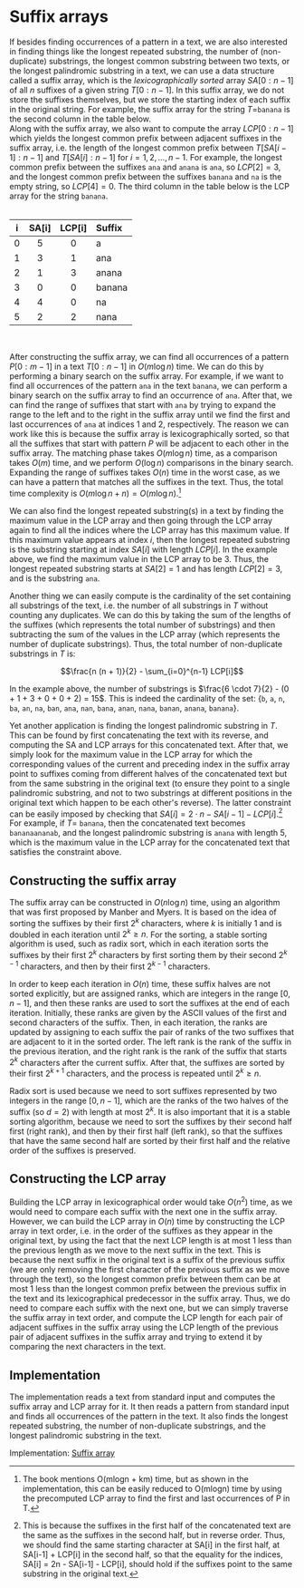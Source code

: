 # Suffix arrays

If besides finding occurrences of a pattern in a text, we are also interested in finding things like the longest repeated substring, the number of (non-duplicate) substrings, the longest common substring between two texts, or the longest palindromic substring in a text, we can use a data structure called a suffix array, which is the *lexicographically sorted* array $SA[0:n-1]$ of all $n$ suffixes of a given string $T[0:n-1]$. In this suffix array, we do not store the suffixes themselves, but we store the starting index of each suffix in the original string. For example, the suffix array for the string $T=$`banana` is the second column in the table below.  
Along with the suffix array, we also want to compute the array $LCP[0:n-1]$ which yields the longest common prefix between adjacent suffixes in the suffix array, i.e. the length of the longest common prefix between $T[SA[i-1]:n-1]$ and $T[SA[i]:n-1]$ for $i=1,2,\ldots,n-1$. For example, the longest common prefix between the suffixes `ana` and `anana` is `ana`, so $LCP[2]=3$, and the longest common prefix between the suffixes `banana` and `na` is the empty string, so $LCP[4]=0$. The third column in the table below is the LCP array for the string `banana`.  
&nbsp;
<div align="center">

i      | SA[i] | LCP[i] | Suffix |
-------|:-----:|:------:|:-------|
0      | 5     | 0      | a      |
1      | 3     | 1      | ana    |
2      | 1     | 3      | anana  |
3      | 0     | 0      | banana |
4      | 4     | 0      | na     |
5      | 2     | 2      | nana   |

</div>
&nbsp;

After constructing the suffix array, we can find all occurrences of a pattern $P[0:m-1]$ in a text $T[0:n-1]$ in $O(m \log n)$ time. We can do this by performing a binary search on the suffix array. For example, if we want to find all occurrences of the pattern `ana` in the text `banana`, we can perform a binary search on the suffix array to find an occurrence of `ana`. After that, we can find the range of suffixes that start with `ana` by trying to expand the range to the left and to the right in the suffix array until we find the first and last occurrences of `ana` at indices 1 and 2, respectively. The reason we can work like this is because the suffix array is lexicographically sorted, so that all the suffixes that start with  pattern $P$ will be adjacent to each other in the suffix array. The matching phase takes $O(m\log n)$ time, as a comparison takes $O(m)$ time, and we perform $O(\log n)$ comparisons in the binary search. Expanding the range of suffixes takes $O(n)$ time in the worst case, as we can have a pattern that matches all the suffixes in the text. Thus, the total time complexity is $O(m\log n + n) = O(m\log n)$.[^1]

[^1]: The book mentions O(mlogn + km) time, but as shown in the implementation, this can be easily reduced to O(mlogn) time by using the precomputed LCP array to find the first and last occurrences of P in T.

We can also find the longest repeated substring(s) in a text by finding the maximum value in the LCP array and then going through the LCP array again to find all the indices where the LCP array has this maximum value. If this maximum value appears at index $i$, then the longest repeated substring is the substring starting at index $SA[i]$ with length $LCP[i]$. In the example above, we find the maximum value in the LCP array to be 3. Thus, the longest repeated substring starts at $SA[2] = 1$ and has length $LCP[2] = 3$, and is the substring `ana`.

Another thing we can easily compute is the cardinality of the set containing all substrings of the text, i.e. the number of all substrings in $T$ without counting any duplicates. We can do this by taking the sum of the lengths of the suffixes (which represents the total number of substrings) and then subtracting the sum of the values in the LCP array (which represents the number of duplicate substrings). Thus, the total number of non-duplicate substrings in $T$ is:

$$\frac{n (n + 1)}{2}  - \sum_{i=0}^{n-1} LCP[i]$$

In the example above, the number of substrings is $\frac{6 \cdot 7}{2} - (0 + 1 + 3 + 0 + 0 + 2) = 15$. This is indeed the cardinality of the set: {`b`, `a`, `n`, `ba`, `an`, `na`, `ban`, `ana`, `nan`, `bana`, `anan`, `nana`, `banan`, `anana`, `banana`}.  

Yet another application is finding the longest palindromic substring in $T$. This can be found by first concatenating the text with its reverse, and computing the SA and LCP arrays for this concatenated text. After that, we simply look for the maximum value in the LCP array for which the corresponding values of the current and preceding index in the suffix array point to suffixes coming from different halves of the concatenated text but from the same substring in the original text (to ensure they point to a single palindromic substring, and not to two substrings at different positions in the original text which happen to be each other's reverse). The latter constraint can be easily imposed by checking that $SA[i] = 2\cdot n - SA[i-1] - LCP[i]$.[^2] For example, if $T =$ `banana`, then the concatenated text becomes `bananaananab`, and the longest palindromic substring is `anana` with length 5, which is the maximum value in the LCP array for the concatenated text that satisfies the constraint above.

[^2]: This is because the suffixes in the first half of the concatenated text are the same as the suffixes in the second half, but in reverse order. Thus, we should find the same starting character at SA[i] in the first half, at SA[i-1] + LCP[i] in the second half, so that the equality for the indices, SA[i] = 2n - SA[i-1] - LCP[i], should hold if the suffixes point to the same substring in the original text.

## Constructing the suffix array

The suffix array can be constructed in $O(n\log n)$ time, using an algorithm that was first proposed by Manber and Myers. It is based on the idea of sorting the suffixes by their first $2^k$ characters, where $k$ is initially 1 and is doubled in each iteration until $2^k \geq n$. For the sorting, a stable sorting algorithm is used, such as radix sort, which in each iteration sorts the suffixes by their first $2^k$ characters by first sorting them by their second $2^{k-1}$ characters, and then by their first $2^{k-1}$ characters.

In order to keep each iteration in $O(n)$ time, these suffix halves are not sorted explicitly, but are assigned ranks, which are integers in the range $[0, n-1]$, and then these ranks are used to sort the suffixes at the end of each iteration. Initially, these ranks are given by the ASCII values of the first and second characters of the suffix. Then, in each iteration, the ranks are updated by assigning to each suffix the pair of ranks of the two suffixes that are adjacent to it in the sorted order. The left rank is the rank of the suffix in the previous iteration, and the right rank is the rank of the suffix that starts $2^k$ characters after the current suffix. After that, the suffixes are sorted by their first $2^{k+1}$ characters, and the process is repeated until $2^k \geq n$.

Radix sort is used because we need to sort suffixes represented by two integers in the range $[0, n-1]$, which are the ranks of the two halves of the suffix (so $d=2$) with length at most $2^k$. It is also important that it is a stable sorting algorithm, because we need to sort the suffixes by their second half first (right rank), and then by their first half (left rank), so that the suffixes that have the same second half are sorted by their first half and the relative order of the suffixes is preserved.

## Constructing the LCP array

Building the LCP array in lexicographical order would take $O(n^2)$ time, as we would need to compare each suffix with the next one in the suffix array. However, we can build the LCP array in $O(n)$ time by constructing the LCP array in text order, i.e. in the order of the suffixes as they appear in the original text, by using the fact that the next LCP length is at most 1 less than the previous length as we move to the next suffix in the text. This is because the next suffix in the original text is a suffix of the previous suffix (we are only removing the first character of the previous suffix as we move through the text), so the longest common prefix between them can be at most 1 less than the longest common prefix between the previous suffix in the text and its lexicographical predecessor in the suffix array. Thus, we do need to compare each suffix with the next one, but we can simply traverse the suffix array in text order, and compute the LCP length for each pair of adjacent suffixes in the suffix array using the LCP length of the previous pair of adjacent suffixes in the suffix array and trying to extend it by comparing the next characters in the text.

## Implementation

The implementation reads a text from standard input and computes the suffix array and LCP array for it. It then reads a pattern from standard input and finds all occurrences of the pattern in the text. It also finds the longest repeated substring, the number of non-duplicate substrings, and the longest palindromic substring in the text.

Implementation: [Suffix array](https://github.com/pl3onasm/CLRS/blob/main/algorithms/string-matching/suffix-arrays/sa.c)
